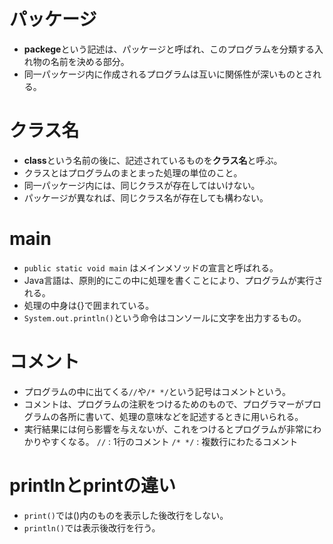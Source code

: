 # パッケージ
* **packege**という記述は、パッケージと呼ばれ、このプログラムを分類する入れ物の名前を決める部分。  
* 同一パッケージ内に作成されるプログラムは互いに関係性が深いものとされる。

# クラス名
* **class**という名前の後に、記述されているものを**クラス名**と呼ぶ。
* クラスとはプログラムのまとまった処理の単位のこと。
* 同一パッケージ内には、同じクラスが存在してはいけない。
* パッケージが異なれば、同じクラス名が存在しても構わない。

# main
* `public static void main` はメインメソッドの宣言と呼ばれる。
* Java言語は、原則的にこの中に処理を書くことにより、プログラムが実行される。
* 処理の中身は{}で囲まれている。
* `System.out.println()`という命令はコンソールに文字を出力するもの。

# コメント
* プログラムの中に出てくる`//`や`/* */`という記号はコメントという。
* コメントは、プログラムの注釈をつけるためのもので、プログラマーがプログラムの各所に書いて、処理の意味などを記述するときに用いられる。
* 実行結果には何ら影響を与えないが、これをつけるとプログラムが非常にわかりやすくなる。
`//` : 1行のコメント
`/* */` : 複数行にわたるコメント

# printlnとprintの違い
* `print()`では()内のものを表示した後改行をしない。
* `println()`では表示後改行を行う。 

